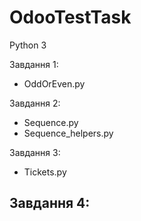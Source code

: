# OdooTestTask

Python 3

Завдання 1:
 - OddOrEven.py

Завдання 2:
 - Sequence.py
  - Sequence_helpers.py

Завдання 3:
 - Tickets.py

Завдання 4:
 -

